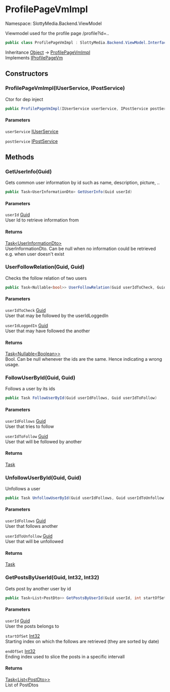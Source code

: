 # ProfilePageVmImpl

Namespace: SlottyMedia.Backend.ViewModel

Viewmodel used for the profile page /profile?id=..

```csharp
public class ProfilePageVmImpl : SlottyMedia.Backend.ViewModel.Interfaces.IProfilePageVm
```

Inheritance [Object](https://docs.microsoft.com/en-us/dotnet/api/system.object) → [ProfilePageVmImpl](./slottymedia.backend.viewmodel.profilepagevmimpl.md)<br>
Implements [IProfilePageVm](./slottymedia.backend.viewmodel.interfaces.iprofilepagevm.md)

## Constructors

### **ProfilePageVmImpl(IUserService, IPostService)**

Ctor for dep inject

```csharp
public ProfilePageVmImpl(IUserService userService, IPostService postService)
```

#### Parameters

`userService` [IUserService](./slottymedia.backend.services.interfaces.iuserservice.md)<br>

`postService` [IPostService](./slottymedia.backend.services.interfaces.ipostservice.md)<br>

## Methods

### **GetUserInfo(Guid)**

Gets common user information by id such as name, description, picture, ..

```csharp
public Task<UserInformationDto> GetUserInfo(Guid userId)
```

#### Parameters

`userId` [Guid](https://docs.microsoft.com/en-us/dotnet/api/system.guid)<br>
User Id to retrieve information from

#### Returns

[Task&lt;UserInformationDto&gt;](https://docs.microsoft.com/en-us/dotnet/api/system.threading.tasks.task-1)<br>
UserInformationDto. Can be null when no information could be retrieved e.g. when user doesn't exist

### **UserFollowRelation(Guid, Guid)**

Checks the follow relation of two users

```csharp
public Task<Nullable<bool>> UserFollowRelation(Guid userIdToCheck, Guid userIdLoggedIn)
```

#### Parameters

`userIdToCheck` [Guid](https://docs.microsoft.com/en-us/dotnet/api/system.guid)<br>
User that may be followed by the userIdLoggedIn

`userIdLoggedIn` [Guid](https://docs.microsoft.com/en-us/dotnet/api/system.guid)<br>
User that may have followed the another

#### Returns

[Task&lt;Nullable&lt;Boolean&gt;&gt;](https://docs.microsoft.com/en-us/dotnet/api/system.threading.tasks.task-1)<br>
Bool. Can be null whenever the ids are the same. Hence indicating a wrong usage.

### **FollowUserById(Guid, Guid)**

Follows a user by its ids

```csharp
public Task FollowUserById(Guid userIdFollows, Guid userIdToFollow)
```

#### Parameters

`userIdFollows` [Guid](https://docs.microsoft.com/en-us/dotnet/api/system.guid)<br>
User that tries to follow

`userIdToFollow` [Guid](https://docs.microsoft.com/en-us/dotnet/api/system.guid)<br>
User that will be followed by another

#### Returns

[Task](https://docs.microsoft.com/en-us/dotnet/api/system.threading.tasks.task)<br>

### **UnfollowUserById(Guid, Guid)**

Unfollows a user

```csharp
public Task UnfollowUserById(Guid userIdFollows, Guid userIdToUnfollow)
```

#### Parameters

`userIdFollows` [Guid](https://docs.microsoft.com/en-us/dotnet/api/system.guid)<br>
User that follows another

`userIdToUnfollow` [Guid](https://docs.microsoft.com/en-us/dotnet/api/system.guid)<br>
User that will be unfollowed

#### Returns

[Task](https://docs.microsoft.com/en-us/dotnet/api/system.threading.tasks.task)<br>

### **GetPostsByUserId(Guid, Int32, Int32)**

Gets post by another user by id

```csharp
public Task<List<PostDto>> GetPostsByUserId(Guid userId, int startOfSet, int endOfSet)
```

#### Parameters

`userId` [Guid](https://docs.microsoft.com/en-us/dotnet/api/system.guid)<br>
User the posts belongs to

`startOfSet` [Int32](https://docs.microsoft.com/en-us/dotnet/api/system.int32)<br>
Starting index on which the follows are retrieved (they are sorted by date)

`endOfSet` [Int32](https://docs.microsoft.com/en-us/dotnet/api/system.int32)<br>
Ending index used to slice the posts in a specific intervall

#### Returns

[Task&lt;List&lt;PostDto&gt;&gt;](https://docs.microsoft.com/en-us/dotnet/api/system.threading.tasks.task-1)<br>
List of PostDtos
